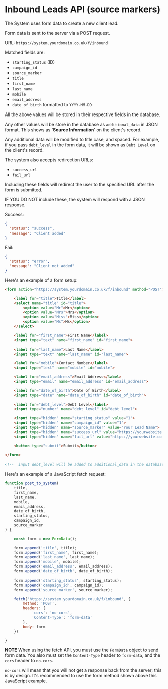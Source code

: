 # Inbound Leads API (source markers)

The System uses form data to create a new client lead.

Form data is sent to the server via a POST request.

URL: `https://system.yourdomain.co.uk/f/inbound`

Matched fields are:

- `starting_status` (ID)
- `campaign_id`
- `source_marker`
- `title`
- `first_name`
- `last_name`
- `mobile`
- `email_address`
- `date_of_birth` formatted to `YYYY-MM-DD`

All the above values will be stored in their respective fields in the database.

Any other values will be store in the database as `additional_data` in JSON format.
This shows as '**Source Information**' on the client's record.

Any additional data will be modified to title case, and spaced. For example, if you pass
`debt_level` in the form data, it will be shown as `Debt Level` on the client's record.

The system also accepts redirection URLs:

- `success_url`
- `fail_url`

Including these fields will redirect the user to the specified URL after the form is submitted.

IF YOU DO NOT include these, the system will respond with a JSON response.

Success:

```json
{
  "status": "success",
  "message": "Client added"
}
```

Fail:

```json
{
  "status": "error",
  "message": "Client not added"
}
```

Here's an example of a form setup:

```html
<form action="https://system.yourdomain.co.uk/f/inbound" method="POST">

    <label for="title">Title</label>
    <select name="title" id="title">
        <option value="Mr">Mr</option>
        <option value="Mrs">Mrs</option>
        <option value="Miss">Miss</option>
        <option value="Ms">Ms</option>
    </select>

    <label for="first_name">First Name</label>
    <input type="text" name="first_name" id="first_name">

    <label for="last_name">Last Name</label>
    <input type="text" name="last_name" id="last_name">

    <label for="mobile">Contact Number</label>
    <input type="text" name="mobile" id="mobile">

    <label for="email_address">Email Address</label>
    <input type="email" name="email_address" id="email_address">

    <label for="date_of_birth">Date of Birth</label>
    <input type="date" name="date_of_birth" id="date_of_birth">
    
    <label for="debt_level">Debt Level</label>
    <input type="number" name="debt_level" id="debt_level">

    <input type="hidden" name="starting_status" value="1">
    <input type="hidden" name="campaign_id" value="1">
    <input type="hidden" name="source_marker" value="Your Lead Name">
    <input type="hidden" name="success_url" value="https://yourwebsite.co.uk/success">
    <input type="hidden" name="fail_url" value="https://yourwebsite.co.uk/fail">

    <button type="submit">Submit</button>
    
</form>

<!--  input debt_level will be added to additional_data in the database -->
```

Here's an example of a JavaScript fetch request:

```javascript
function post_to_system(
    title,
    first_name,
    last_name,
    mobile,
    email_address,
    date_of_birth,
    starting_status,
    campaign_id,
    source_marker
) {

    const form = new FormData();

    form.append('title', title);
    form.append('first_name', first_name);
    form.append('last_name', last_name);
    form.append('mobile', mobile);
    form.append('email_address', email_address);
    form.append('date_of_birth', date_of_birth);

    form.append('starting_status', starting_status);
    form.append('campaign_id', campaign_id);
    form.append('source_marker', source_marker);

    fetch('https://system.yourdomain.co.uk/f/inbound', {
        method: 'POST',
        headers: {
            'cors': 'no-cors',
            'Content-Type': 'form-data'
        },
        body: form
    })

}
```

**NOTE** When using the fetch API, you must use the `FormData` object to send form data. You also must set
the `Content-Type` header to `form-data`, and the `cors` header to `no-cors`.

`no-cors` will mean that you will not get a response back from the server; this is by design. It's recommended to use
the form method shown above this JavaScript example.

